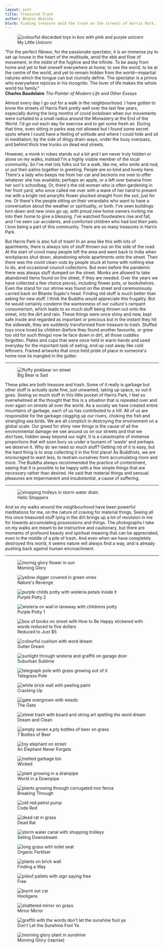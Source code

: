 ```yaml
---
layout: post
title: Treasured Trash
author: Bhante Akaliko
blurb: Finding treasure amid the trash on the streets of Harris Park.
---
```

<figure>
<img alt="colourful discarded toys in box with pink and purple unicorn" loading="lazy" src="https://raw.githubusercontent.com/lokanta/lokanta.github.io/master/Images/Trashed Treasure My Little Unicorn.jpg">
<figcaption>My Little Unicorn</figcaption>
</figure>

<p class="preamble"> "For the perfect flâneur, for the passionate spectator, it is an immense joy to set up house in the heart of the multitude, amid the ebb and flow of movement, in the midst of the fugitive and the infinite. To be away from home and yet to feel oneself everywhere at home; to see the world, to be at the centre of the world, and yet to remain hidden from the world—impartial natures which the tongue can but clumsily define. The spectator is a prince who everywhere rejoices in his incognito. The lover of life makes the whole world his family."<br>
  <b>Charles Baudelaire</b> <i>The Painter of Modern Life and Other Essays</i></p>

<p>Almost every day I go out for a walk in the neighbourhood. I have gotten to know the streets of Harris Park pretty well over the last few years, especially during the long months of covid lockdown when our movements were curtailed to a small radius around the Monastery at the End of the World. I'd go out each day for exercise and to get some fresh air. During that time, even sitting in parks was not allowed but I found some secret spots where I could have a feeling of solitude and where I could hide and sit in meditation; by the side of dingy drain-ways, under the busy overpass, and behind thick tree trunks on dead end streets. </p>

<p>However, a monk in robes stands out a bit and I am never truly hidden or alone on my walks, instead I'm a highly visible member of the local community. So I've met lots folks out for a walk, like me, who smile and nod, or put their palms together in greeting. People are so kind and lovely here. There's a lady who beeps me from her car and beckons me over to offer whatever she has available; perhaps an apple, or a left over banana from her son's schoolbag. Or, there's the old woman who is often gardening in her front yard, who once called me over with a wave of her hand to present me with a bright red amaryllis flower plucked straight from the soil, just for me. Or there's the people sitting on their verandahs who want to have a conversation about the weather or spirituality, or both. I've seen buildings torn down and new ones go up, with proud new home owners inviting me into their home to give a blessing. I've watched floodwaters rise and fall, and I've seen car accidents, and comforted children who had lost their pets. I love being a part of this community. There are so many treasures in Harris Park.</p>

<p>But Harris Park is also full of trash! In an area like this with lots of apartments, there is always lots of stuff thrown out on the side of the road. At the start of covid many people left the area and went back to India when workplaces shut down, abandoning whole apartments onto the street. Then there was the covid clean-outs by people stuck at home with nothing else to do, and occasional council collections. But even before the pandemic there was always stuff dumped on the street. Monks are allowed to take abandoned items found on the street, if they are needed. Over the years we have collected a few choice pieces, including flower pots, or bookshelves. Even the stand for our shrine was found on the street and ceremoniously carried back on Bhante Sujato's head. Finding old stuff is much better than asking for new stuff. I think the Buddha would appreciate this frugality. But he would certainly condemn the wantonness of our culture's rampant consumerism, which leads to so much stuff being thrown out onto the street, into the dirt and rain. These things were once shiny and new, kept safe inside and regarded as important or precious but in the instant they hit the sidewalk, they are suddenly transformed from treasure to trash. Stuffed toys once loved by children (before they found another favourite, or grew too old for such things) now lie face down in dirt, all those cuddles forgotten. Plates and cups that were once held in warm hands and used everyday for the important task of eating, end up cast away like cold leftovers. Framed artworks that once held pride of place in someone's home now lie mangled in the gutter.</p>
 <hr>
<figure>
<img alt="fluffy pinkbear on street" loading="lazy" src="https://raw.githubusercontent.com/lokanta/lokanta.github.io/master/Images/Trashed Treasure Big Bear is Sad.jpg">
<figcaption>Big Bear is Sad</figcaption>
</figure>
 
<p>These piles are both treasure and trash. Some of it really is garbage but other stuff is actually quite fine, just unwanted, taking up space, so out it goes. Seeing so much stuff in this little pocket of Harris Park, I feel so overwhelmed at the thought that this is a situation that is repeated over and over again on streets all over the world. As a society we have created entire mountains of garbage, each of us has contributed to a hill. All of us are responsible for the garbage clogging up our rivers, choking the fish and strangling sea birds. We are all complicit in destroying the environment on a global scale. Our greed for shiny new things is the cause of all the environmental damage we see around us on our streets and that we <i>don't</i>see, hidden away beyond our sight. It is a catastrophe of immense proportions that will soon bury us under a tsunami of 'waste' and perhaps we  deserve it. Why do we need so much stuff? Getting rid of it is easy, but the hard thing is to stop collecting it in the first place! As Buddhists, we are encouraged to want less, to restrain ourselves from accumulating more and more. The Buddha always recommended the practice of contentment, seeing that it is possible to be happy with a few simple things that are <i>necessary</i> rather than desired. He said that material things and sensual pleasures are impermanent and insubstantial, a cause of suffering. </p>
<hr>

<figure>
<img alt="shopping trolleys in storm water drain" loading="lazy" src="https://raw.githubusercontent.com/lokanta/lokanta.github.io/master/Images/Trashed Treasure Hello Shoppers.jpg">
<figcaption>Hello Shoppers</figcaption>
</figure>

<p>And so my walks around the neighbourhood have been powerful meditations for me, on the nature of craving for material things. Seeing all this once treasured stuff lying in the dirt brings up a lot of revulsion in me for towards accumulating possessions and things. The photographs I take on my walks are meant to be instructive and cautionary, but there are moments of profound beauty and spiritual meaning that can be appreciated, even in the middle of a pile of trash. And even when we have completely destroyed this world, it seems nature will always find a way, and is already pushing back against human encroachment.  
<hr>

<figure>
<img alt="mornig glory flower in sun" loading="lazy" src="https://raw.githubusercontent.com/lokanta/lokanta.github.io/master/Images/Trashed Treasure Morning Glory 2.jpg">
<figcaption>Morning Glory</figcaption>
</figure>
<figure>
<img alt="yellow digger covered in green vines" loading="lazy" src="https://raw.githubusercontent.com/lokanta/lokanta.github.io/master/Images/Trashed Treasure Nature's Revenge.jpg">
<figcaption>Nature's Revenge</figcaption>
</figure>
<figure>
<img alt="purple childs potty with wisteria petals inside it" loading="lazy" src="https://raw.githubusercontent.com/lokanta/lokanta.github.io/master/Images/Trashed Treasure Purple Potty 2.jpg">
<figcaption>Purple Potty 2</figcaption>
</figure>
<figure>
<img alt="wisteria on wall in laneway with childrens potty" loading="lazy" src="https://raw.githubusercontent.com/lokanta/lokanta.github.io/master/Images/Trashed Treasure Purple Potty 1.jpg">
<figcaption>Purple Potty 1</figcaption>
</figure>
<figure>
<img alt="box of books on street with How to Be Happy stickered with words reduced to five dollars" loading="lazy" src="https://raw.githubusercontent.com/lokanta/lokanta.github.io/master/Images/Trashed Treasure Reduced to Just $5.jpg">
<figcaption>Reduced to Just $5</figcaption>
</figure>
<figure>
<img alt="colourful cushion with word dream" loading="lazy" src="https://raw.githubusercontent.com/lokanta/lokanta.github.io/master/Images/Trashed Treasure Gutter Dream.jpg">
<figcaption>Gutter Dream</figcaption>
</figure>
<figure>
<img alt="sunlight through wisteria and graffiti on garage door" loading="lazy" src="https://raw.githubusercontent.com/lokanta/lokanta.github.io/master/Images/Trashed Treasure Suburban Sublime.jpg">
<figcaption>Suburban Sublime</figcaption>
</figure>
<figure>
<img alt="telegraph pole with grass growing out of it" loading="lazy" src="https://raw.githubusercontent.com/lokanta/lokanta.github.io/master/Images/Trashed Treasure Telegrass Pole.jpg">
<figcaption>Telegrass Pole</figcaption>
</figure>
<figure>
<img alt="white brick wall with peeling paint " loading="lazy" src="https://raw.githubusercontent.com/lokanta/lokanta.github.io/master/Images/Trashed Treasure Cracking Up.jpg">
<figcaption>Cracking Up</figcaption>
</figure>
<figure>
<img alt="gate overgrown with weeds" loading="lazy" src="https://raw.githubusercontent.com/lokanta/lokanta.github.io/master/Images/Trashed Treasure The Gate.jpg">
<figcaption>The Gate</figcaption>
</figure>
<figure>
<img alt="street trash with board and string art spelling the word dream" loading="lazy" src="https://raw.githubusercontent.com/lokanta/lokanta.github.io/master/Images/Trashed Treasure Dream and Clean.jpg">
<figcaption>Dream and Clean</figcaption>
</figure>
<figure>
<img alt="empty seven e,pty bottles of beer on grass" loading="lazy" src="https://raw.githubusercontent.com/lokanta/lokanta.github.io/master/Images/Trashed Treasure 7 Bottles of Beer.jpg">
<figcaption>7 Bottles of Beer</figcaption>
</figure>
<figure>
<img alt="toy elephant on street" loading="lazy" src="https://raw.githubusercontent.com/lokanta/lokanta.github.io/master/Images/Trashed Treasure An Elephant Never Forgets.jpg">
<figcaption>An Elephant Never Forgets</figcaption>
</figure>
<figure>
<img alt="melted garbage bin" loading="lazy" src="https://raw.githubusercontent.com/lokanta/lokanta.github.io/master/Images/Trashed Treasure Wicked.jpg">
<figcaption>Wicked</figcaption>
</figure>
<figure>
<img alt="plant growing in a drainpipe" loading="lazy" src="https://raw.githubusercontent.com/lokanta/lokanta.github.io/master/Images/Trashed Treasure World in a Downpipe.jpg">
<figcaption>World in a Downpipe</figcaption>
</figure>
<figure>
<img alt="plants growing through corrugated iron fence" loading="lazy" src="https://raw.githubusercontent.com/lokanta/lokanta.github.io/master/Images/Trashed Treasure  Breaking Through.jpg">
<figcaption> Breaking Through</figcaption>
</figure>
<figure>
<img alt="old red petrol pump" loading="lazy" src="https://raw.githubusercontent.com/lokanta/lokanta.github.io/master/Images/Trashed Treasure Code Red.jpg">
<figcaption>Code Red</figcaption>
</figure>
<figure>
<img alt="dead rat in grass" loading="lazy" src="https://raw.githubusercontent.com/lokanta/lokanta.github.io/master/Images/Trashed Treasure Dead Rat.jpg">
<figcaption>Dead Rat</figcaption>
</figure>
<figure>
<img alt="storm water canal with shopping trolleys" loading="lazy" src="https://raw.githubusercontent.com/lokanta/lokanta.github.io/master/Images/Trashed Treasure Selling Downstream.jpg">
<figcaption>Selling Downstream</figcaption>
</figure>
<figure>
<img alt="long grass with toilet seat" loading="lazy" src="https://raw.githubusercontent.com/lokanta/lokanta.github.io/master/Images/Trashed Treasure Organic Fertilser.jpg">
<figcaption>Organic Fertilser</figcaption>
</figure>
<figure>
<img alt="plants on brick wall" loading="lazy" src="https://raw.githubusercontent.com/lokanta/lokanta.github.io/master/Images/Trashed Treasure Finding a Way.jpg">
<figcaption>Finding a Way</figcaption>
</figure>
<figure>
<img alt="pileof pallets with sign saying free" loading="lazy" src="https://raw.githubusercontent.com/lokanta/lokanta.github.io/master/Images/Trashed Treasure Free.jpg">
<figcaption>Free</figcaption>
</figure>
<figure>
<img alt="burnt out car" loading="lazy" src="https://raw.githubusercontent.com/lokanta/lokanta.github.io/master/Images/Trashed Treasure Hooligans.jpg">
<figcaption>Hooligans</figcaption>
</figure>
<figure>
<img alt="shattered mirror on grass" loading="lazy" src="https://raw.githubusercontent.com/lokanta/lokanta.github.io/master/Images/Trashed Treasure Mirror Mirror.jpg">
<figcaption>Mirror Mirror</figcaption>
</figure>
<figure>
<img alt="graffiti with the words don't let the sunshine fool ya" loading="lazy" src="https://raw.githubusercontent.com/lokanta/lokanta.github.io/master/Images/IMG20211205193041.jpg">
<figcaption>Don't Let the Sunshine Fool Ya</figcaption>
</figure>
<figure>
<img alt="morning glory plant in sunshine" loading="lazy" src="https://raw.githubusercontent.com/lokanta/lokanta.github.io/master/Images/Trashed Treasure Morning Glory 1.jpg">
<figcaption>Morning Glory (reprise)</figcaption>
</figure>






